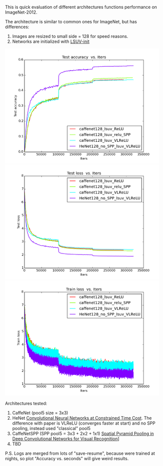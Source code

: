 This is quick evaluation of different architectures functions performance on ImageNet-2012. 

The architecture is similar to common ones for ImageNet, but has differences:

1. Images are resized to small side = 128 for speed reasons.
2. Networks are initialized with [LSUV-init](http://arxiv.org/abs/1511.06422)


![CaffeNet128 test accuracy](/logs/architectures/img/0.png)
![CaffeNet128 test accuracy](/logs/architectures/img/2.png)
![CaffeNet128 test accuracy](/logs/architectures/img/6.png)

Architectures tested:

1. CaffeNet (pool5 size = 3x3)
2. HeNet [Convolutional Neural Networks at Constrained Time Cost](http://arxiv.org/abs/1412.1710). The difference with paper is VLReLU (converges faster at start) and no SPP pooling, instead used "classical" pool5
3. CaffeNetSPP (SPP pool5 = 3x3 + 2x2 + 1x1) [Spatial Pyramid Pooling in Deep Convolutional Networks for Visual Recognition](http://arxiv.org/abs/1406.4729)]
4. TBD

P.S. Logs are merged from lots of "save-resume", because were trained at nights, so plot "Accuracy vs. seconds" will give weird results. 


